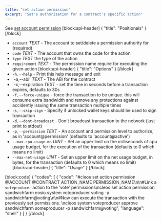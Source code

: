 ```yaml
---
title: "set action permission"
excerpt: "Set's authorization for a contract's specific action"
---
```

See [set account permission](ref:cleos-set-account) 
[block:api-header]
{
  "title": "Positionals"
}
[/block]
- `account` _TEXT_ - The account to set/delete a permission authority for (required)
- `code` _TEXT_ - The account that owns the code for the action
- `type` _TEXT_  the type of the action
- `requirement` _TEXT_  - The permission name require for executing the given action
[block:api-header]
{
  "title": "Options"
}
[/block]
- `-h,--help` - Print this help message and exit
- `-a,--abi' _TEXT_ - The ABI for the contract
- `-x,--expiration _TEXT_ - set the time in seconds before a transaction expires, defaults to 30s
- `-f,--force-unique` - force the transaction to be unique. this will consume extra bandwidth and remove any protections against accidently issuing the same transaction multiple times
- `-s,--skip-sign` - Specify if unlocked wallet keys should be used to sign transaction
- `-d,--dont-broadcast` - Don't broadcast transaction to the network (just print to stdout)
- `-p,--permission`  _TEXT_ - An account and permission level to authorize, as in 'account@permission' (defaults to 'account@active')
- `--max-cpu-usage-ms` _UINT_ - Set an upper limit on the milliseconds of cpu usage budget, for the execution of the transaction (defaults to 0 which means no limit)
- `--max-net-usage` _UINT_ - Set an upper limit on the net usage budget, in bytes, for the transaction (defaults to 0 which means no limit)
[block:api-header]
{
  "title": "Usage"
}
[/block]

[block:code]
{
  "codes": [
    {
      "code": "#cleos set action permission @ACCOUNT @CONTRACT ACTION_NAME PERMISSION_NAME\n\n#Link a `voteproducer` action to the 'vote' permissions\ncleos set action permission sandwichfarm eosio.system voteproducer voting -p sandwichfarm@voting\n\n#Now can execute the transaction with the previously set permissions. \ncleos system voteproducer approve sandwichfarm someproducer -p sandwichfarm@voting",
      "language": "shell"
    }
  ]
}
[/block]